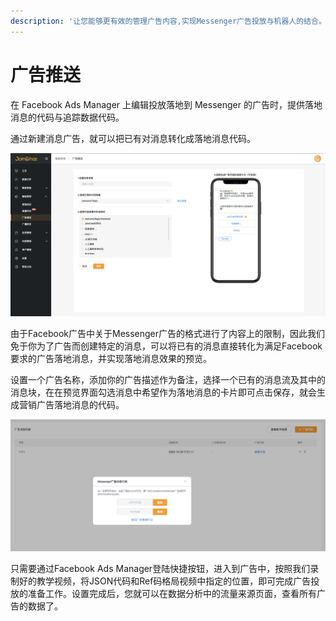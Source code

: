 ```yaml
---
description: '让您能够更有效的管理广告内容,实现Messenger广告投放与机器人的结合。'
---
```


# 广告推送

在 Facebook Ads Manager 上编辑投放落地到 Messenger 的广告时，提供落地消息的代码与追踪数据代码。

通过新建消息广告，就可以把已有对消息转化成落地消息代码。

![&#x9884;&#x89C8;&#x6D88;&#x606F;](../.gitbook/assets/image%20%28214%29.png)

由于Facebook广告中关于Messenger广告的格式进行了内容上的限制，因此我们免于你为了广告而创建特定的消息，可以将已有的消息直接转化为满足Facebook要求的广告落地消息，并实现落地消息效果的预览。

设置一个广告名称，添加你的广告描述作为备注，选择一个已有的消息流及其中的消息块，在在预览界面勾选消息中希望作为落地消息的卡片即可点击保存，就会生成营销广告落地消息的代码。

![&#x6D88;&#x606F;&#x4EE3;&#x7801;](../.gitbook/assets/image%20%28186%29.png)

只需要通过Facebook Ads Manager登陆快捷按钮，进入到广告中，按照我们录制好的教学视频，将JSON代码和Ref码格局视频中指定的位置，即可完成广告投放的准备工作。设置完成后，您就可以在数据分析中的流量来源页面，查看所有广告的数据了。

